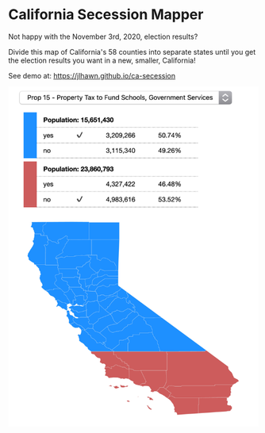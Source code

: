# California Secession Mapper

Not happy with the November 3rd, 2020, election results?

Divide this map of California's 58 counties into separate states until you get the election results you want in a new, smaller, California!

See demo at: https://jlhawn.github.io/ca-secession

![Demo Image](./demo.png)
